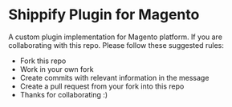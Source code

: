 # Shippify Plugin for Magento
A custom plugin implementation for Magento platform.
If you are collaborating with this repo. Please follow these suggested rules:
  - Fork this repo
  - Work in your own fork
  - Create commits with relevant information in the message
  - Create a pull request from your fork into this repo
  - Thanks for collaborating :)
